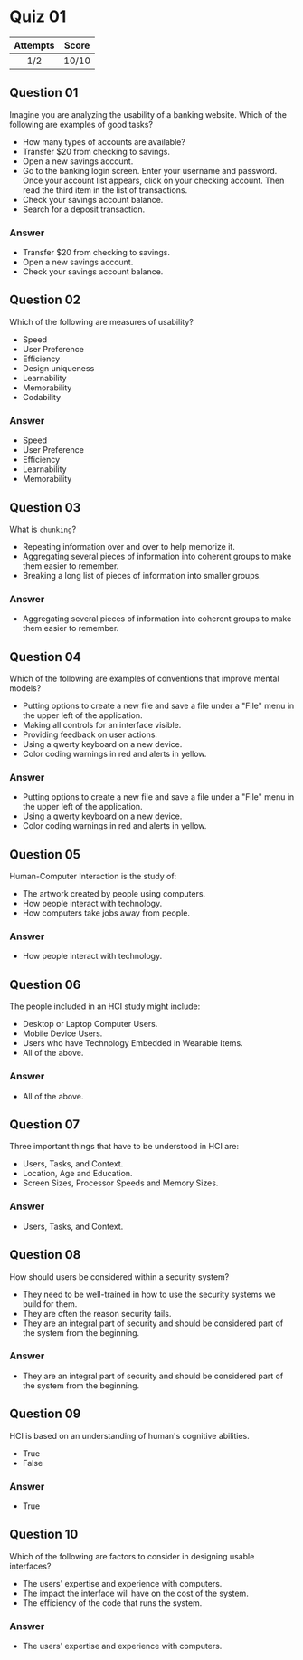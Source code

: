 Quiz 01
=======  

|Attempts|Score|  
|:------:|:---:|  
|   1/2  |10/10|  

Question 01
-----------  
Imagine you are analyzing the usability of a banking website. Which of the following are examples of good tasks?  

* How many types of accounts are available?  
* Transfer $20 from checking to savings.  
* Open a new savings account.  
* Go to the banking login screen. Enter your username and password. Once your account list appears, click on your checking account. Then read the third item in the list of transactions.  
* Check your savings account balance.  
* Search for a deposit transaction.  

### Answer  
* Transfer $20 from checking to savings.  
* Open a new savings account.  
* Check your savings account balance.  

Question 02
-----------  
Which of the following are measures of usability?  

* Speed  
* User Preference  
* Efficiency  
* Design uniqueness  
* Learnability  
* Memorability  
* Codability  

### Answer  
* Speed  
* User Preference  
* Efficiency  
* Learnability  
* Memorability  

Question 03  
-----------  
What is `chunking`?  

* Repeating information over and over to help memorize it.  
* Aggregating several pieces of information into coherent groups to make them easier to remember.  
* Breaking a long list of pieces of information into smaller groups.  

### Answer  
* Aggregating several pieces of information into coherent groups to make them easier to remember.  

Question 04
-----------  
Which of the following are examples of conventions that improve mental models?  

* Putting options to create a new file and save a file under a "File" menu in the upper left of the application.  
* Making all controls for an interface visible.  
* Providing feedback on user actions.  
* Using a qwerty keyboard on a new device.  
* Color coding warnings in red and alerts in yellow.  

### Answer  
* Putting options to create a new file and save a file under a "File" menu in the upper left of the application.  
* Using a qwerty keyboard on a new device.  
* Color coding warnings in red and alerts in yellow.  

Question 05
-----------  
Human-Computer Interaction is the study of:  

* The artwork created by people using computers.  
* How people interact with technology.  
* How computers take jobs away from people.  

### Answer  
* How people interact with technology.  

Question 06
-----------  
The people included in an HCI study might include:  

* Desktop or Laptop Computer Users.  
* Mobile Device Users.  
* Users who have Technology Embedded in Wearable Items.  
* All of the above.  

### Answer  
* All of the above.  

Question 07
-----------  
Three important things that have to be understood in HCI are:  

* Users, Tasks, and Context.  
* Location, Age and Education.  
* Screen Sizes, Processor Speeds and Memory Sizes.  

### Answer  
* Users, Tasks, and Context.  

Question 08
-----------  
How should users be considered within a security system?  

* They need to be well-trained in how to use the security systems we build for them.  
* They are often the reason security fails.  
* They are an integral part of security and should be considered part of the system from the beginning.  

### Answer  
* They are an integral part of security and should be considered part of the system from the beginning.  

Question 09
-----------  
HCI is based on an understanding of human's cognitive abilities.  

* True  
* False  

### Answer  
* True  

Question 10
-----------  
Which of the following are factors to consider in designing usable interfaces?  

* The users' expertise and experience with computers.  
* The impact the interface will have on the cost of the system.  
* The efficiency of the code that runs the system.  

### Answer  
* The users' expertise and experience with computers.  